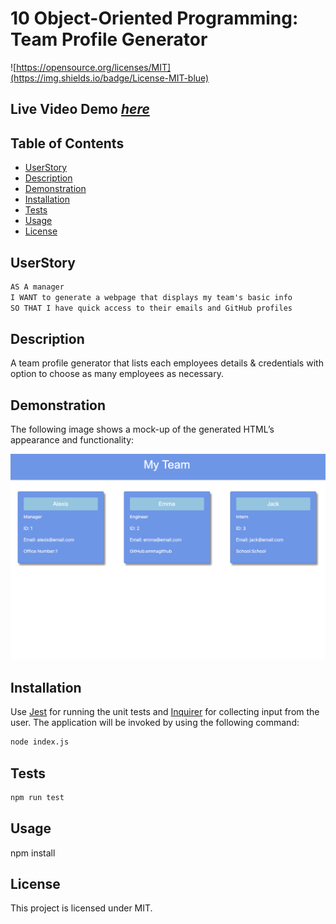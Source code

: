# 10 Object-Oriented Programming: Team Profile Generator

![https://opensource.org/licenses/MIT](https://img.shields.io/badge/License-MIT-blue)

## Live Video Demo [_here_](https://vimeo.com/641707460)

## Table of Contents
- [UserStory](#userstory)
- [Description](#description)
- [Demonstration](#demonstration)
- [Installation](#installation)
- [Tests](#tests)
- [Usage](#usage)
- [License](#license)

## UserStory

```md
AS A manager
I WANT to generate a webpage that displays my team's basic info
SO THAT I have quick access to their emails and GitHub profiles
```

## Description
A team profile generator that lists each employees details & credentials with option to choose as many employees as necessary.

## Demonstration

The following image shows a mock-up of the generated HTML’s appearance and functionality:

![HTML webpage titled “My Team” features three boxes listing employee names, titles, and other key info.](./Assets/index-html.png)

## Installation

Use [Jest](https://www.npmjs.com/package/jest) for running the unit tests and [Inquirer](https://www.npmjs.com/package/inquirer) for collecting input from the user. The application will be invoked by using the following command:

```bash
node index.js
```

## Tests
```bash
npm run test 
```

## Usage
npm install

## License
This project is licensed under MIT.

